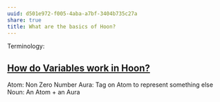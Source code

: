 ```yaml
---
uuid: d501e972-f005-4aba-a7bf-3404b735c27a
share: true
title: What are the basics of Hoon?
---
```

Terminology:

## [How do Variables work in Hoon?](/undefined)

Atom: Non Zero Number
Aura: Tag on Atom to represent something else
Noun: An Atom + an Aura